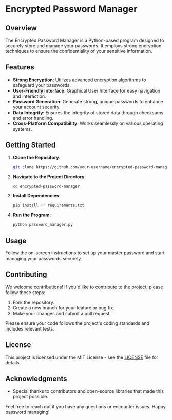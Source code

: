 # Encrypted Password Manager

## Overview

The Encrypted Password Manager is a Python-based program designed to securely store and manage your passwords. It employs strong encryption techniques to ensure the confidentiality of your sensitive information.

## Features

- **Strong Encryption**: Utilizes advanced encryption algorithms to safeguard your passwords.
- **User-Friendly Interface**: Graphical User Interface for easy navigation and interaction.
- **Password Generation**: Generate strong, unique passwords to enhance your account security.
- **Data Integrity**: Ensures the integrity of stored data through checksums and error handling.
- **Cross-Platform Compatibility**: Works seamlessly on various operating systems.

## Getting Started

1. **Clone the Repository**:
   ```bash
   git clone https://github.com/your-username/encrypted-password-manager.git
   ```

2. **Navigate to the Project Directory**:
   ```bash
   cd encrypted-password-manager
   ```

3. **Install Dependencies**:
   ```bash
   pip install -r requirements.txt
   ```

4. **Run the Program**:
   ```bash
   python password_manager.py
   ```

## Usage

Follow the on-screen instructions to set up your master password and start managing your passwords securely.

## Contributing

We welcome contributions! If you'd like to contribute to the project, please follow these steps:

1. Fork the repository.
2. Create a new branch for your feature or bug fix.
3. Make your changes and submit a pull request.

Please ensure your code follows the project's coding standards and includes relevant tests.

## License

This project is licensed under the MIT License - see the [LICENSE](LICENSE) file for details.

## Acknowledgments

- Special thanks to contributors and open-source libraries that made this project possible.

Feel free to reach out if you have any questions or encounter issues. Happy password managing!